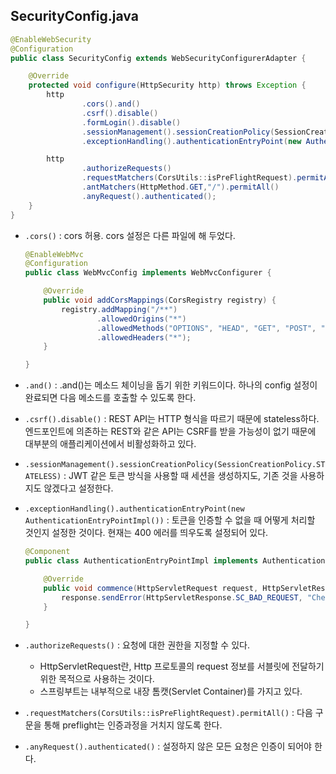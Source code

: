 ## SecurityConfig.java

```java
@EnableWebSecurity
@Configuration
public class SecurityConfig extends WebSecurityConfigurerAdapter {

    @Override
    protected void configure(HttpSecurity http) throws Exception {
        http
                .cors().and()
                .csrf().disable()
                .formLogin().disable()
                .sessionManagement().sessionCreationPolicy(SessionCreationPolicy.STATELESS)
            	.exceptionHandling().authenticationEntryPoint(new AuthenticationEntryPointImpl());

        http
                .authorizeRequests()
                .requestMatchers(CorsUtils::isPreFlightRequest).permitAll()
                .antMatchers(HttpMethod.GET,"/").permitAll()
                .anyRequest().authenticated();
    }
}
```

+ `.cors()` : cors 허용. cors 설정은 다른 파일에 해 두었다.

  ```java
  @EnableWebMvc
  @Configuration
  public class WebMvcConfig implements WebMvcConfigurer {
  
      @Override
      public void addCorsMappings(CorsRegistry registry) {
          registry.addMapping("/**")
                  .allowedOrigins("*")
                  .allowedMethods("OPTIONS", "HEAD", "GET", "POST", "PUT", "PATCH", "DELETE")
                  .allowedHeaders("*");
      }
  
  }
  ```

+ `.and()` : .and()는 메소드 체이닝을 돕기 위한 키워드이다. 하나의 config 설정이 완료되면 다음 메소드를 호출할 수 있도록 한다.

+ `.csrf().disable()` : REST API는 HTTP 형식을 따르기 때문에 stateless하다. 엔드포인트에 의존하는 REST와 같은 API는 CSRF를 받을 가능성이 없기 때문에 대부분의 애플리케이션에서 비활성화하고 있다.

+ `.sessionManagement().sessionCreationPolicy(SessionCreationPolicy.STATELESS)` : JWT 같은 토큰 방식을 사용할 때 세션을 생성하지도, 기존 것을 사용하지도 않겠다고 설정한다.

+ `.exceptionHandling().authenticationEntryPoint(new AuthenticationEntryPointImpl())` : 토큰을 인증할 수 없을 때 어떻게 처리할 것인지 설정한 것이다. 현재는 400 에러를 띄우도록 설정되어 있다.

  ```java
  @Component
  public class AuthenticationEntryPointImpl implements AuthenticationEntryPoint {
  
      @Override
      public void commence(HttpServletRequest request, HttpServletResponse response, AuthenticationException authException) throws IOException {
          response.sendError(HttpServletResponse.SC_BAD_REQUEST, "Check the token");
      }
  
  }
  ```

+ `.authorizeRequests()` : 요청에 대한 권한을 지정할 수 있다.
  + HttpServletRequest란, Http 프로토콜의 request 정보를 서블릿에 전달하기 위한 목적으로 사용하는 것이다. 
  + 스프링부트는 내부적으로 내장 톰캣(Servlet Container)를 가지고 있다. 
  
+ `.requestMatchers(CorsUtils::isPreFlightRequest).permitAll()` : 다음 구문을 통해 preflight는 인증과정을 거치지 않도록 한다.

+ `.anyRequest().authenticated()` : 설정하지 않은 모든 요청은 인증이 되어야 한다.